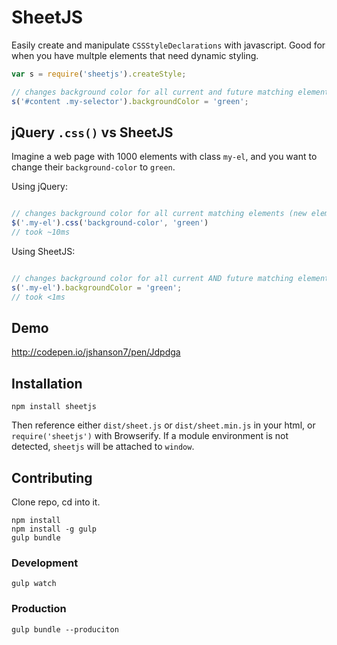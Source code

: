 # SheetJS

Easily create and manipulate `CSSStyleDeclarations` with javascript.  Good for when you have multple elements that need dynamic styling.

```javascript
var s = require('sheetjs').createStyle;

// changes background color for all current and future matching elements
s('#content .my-selector').backgroundColor = 'green';

```

## jQuery `.css()` vs SheetJS

Imagine a web page with 1000 elements with class `my-el`, and you want to change their `background-color` to `green`.

Using jQuery:

```javascript

// changes background color for all current matching elements (new elements will not be green)
$('.my-el').css('background-color', 'green')
// took ~10ms

```

Using SheetJS:

```javascript

// changes background color for all current AND future matching elements
s('.my-el').backgroundColor = 'green';
// took <1ms

```

## Demo

http://codepen.io/jshanson7/pen/Jdpdga

## Installation

`npm install sheetjs`

Then reference either `dist/sheet.js` or `dist/sheet.min.js` in your html, or `require('sheetjs')` with Browserify.  If a module environment is not detected, `sheetjs` will be attached to `window`.


## Contributing

Clone repo, cd into it.

```
npm install
npm install -g gulp
gulp bundle
```

### Development

```
gulp watch
```

### Production

```
gulp bundle --produciton
```
